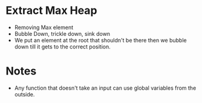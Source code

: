 # Extract Max Heap
- Removing Max element
- Bubble Down, trickle down, sink down
- We put an element at the root that shouldn't be there then we bubble down till it gets to the correct position.

# Notes 
- Any function that doesn't take an input can use global variables from the outside.